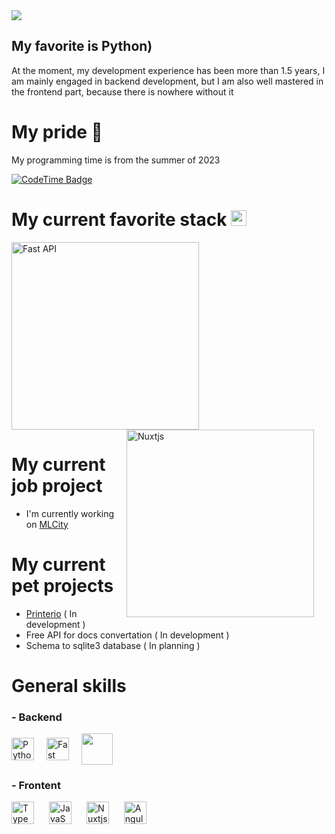 <body>
<img src="https://www.yugatech.com/wp-content/uploads/2022/03/ada_lovelace.jpg"/>



My favorite is Python)
----------------------

At the moment, my development experience has been more than 1.5 years, I am mainly engaged in backend development, but I am also well mastered in the frontend part, because there is nowhere without it

# My pride 🌟

My programming time is from the summer of 2023

[![CodeTime Badge](https://img.shields.io/endpoint?style=for-the-badge&color=&url=https%3A%2F%2Fapi.codetime.dev%2Fshield%3Fid%3D19889%26project%3D%26in=0)](https://codetime.dev)

# My current favorite stack <img src="https://api.iconify.design/radix-icons:stack.svg" width="25"/>


<div>
<img src="https://github.com/rfyiamcool/golang_logo/blob/master/svg/golang_2.svg" style="margin-right:40px;" width="300" height="300" alt="Fast API" />
<img align="right" src="https://habrastorage.org/webt/59/f0/51/59f0515c722dc812285307.png" style="margin-right:20px;" width="300" height="300" alt="Nuxtjs" />
</div>

# My current job project

* I'm currently working on [MLCity](https://mlcity.ru)

# My current pet projects

* [Printerio](http://printer-io.ru) ( In development )
* Free API for docs convertation ( In development )
* Schema to sqlite3 database ( In planning ) 

# General skills

### - Backend
<div style="display:flex; align-items:center">
<a href="https://www.python.org/" target="_blank" rel="noreferrer"><img src="https://raw.githubusercontent.com/danielcranney/readme-generator/main/public/icons/skills/python-colored.svg" style="margin-right:20px;" width="36" height="36" alt="Python" /></a>
<a href="https://fastapi.tiangolo.com/" target="_blank" rel="noreferrer"><img src="https://raw.githubusercontent.com/danielcranney/readme-generator/main/public/icons/skills/fastapi-colored.svg" style="margin-right:20px;" width="36" height="36" alt="Fast API" /></a>
<a><img src="https://github.com/marwin1991/profile-technology-icons/assets/25181517/afcf1c98-544e-41fb-bf44-edba5e62809a" width="50" height="50" /></a>
</div>

### - Frontent
<a href="https://www.typescriptlang.org/" target="_blank" rel="noreferrer"><img src="https://raw.githubusercontent.com/danielcranney/readme-generator/main/public/icons/skills/typescript-colored.svg" style="margin-right:20px;" width="36" height="36" alt="TypeScript" /></a>
<a href="https://developer.mozilla.org/en-US/docs/Web/JavaScript" target="_blank" rel="noreferrer"><img src="https://raw.githubusercontent.com/danielcranney/readme-generator/main/public/icons/skills/javascript-colored.svg" style="margin-right:20px;" width="36" height="36" alt="JavaScript" /></a>
<a href="https://nuxtjs.org/" target="_blank" rel="noreferrer"><img src="https://raw.githubusercontent.com/danielcranney/readme-generator/main/public/icons/skills/nuxtjs-colored.svg" style="margin-right:20px;" width="36" height="36" alt="Nuxtjs" /></a>
<a href="https://angular.io/" target="_blank" rel="noreferrer"><img src="https://raw.githubusercontent.com/danielcranney/readme-generator/main/public/icons/skills/angularjs-colored.svg" style="margin-right:20px;" width="36" height="36" alt="Angular" /></a>

</body>
